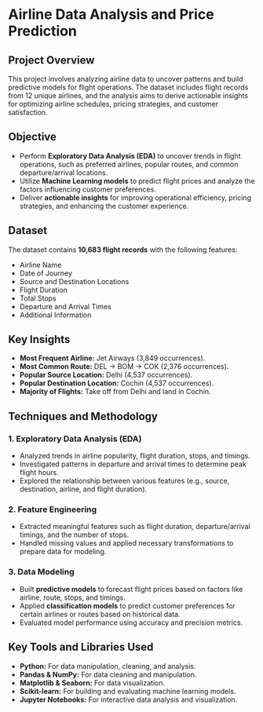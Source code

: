 # Airline Data Analysis and Price Prediction

## Project Overview
This project involves analyzing airline data to uncover patterns and build predictive models for flight operations. The dataset includes flight records from 12 unique airlines, and the analysis aims to derive actionable insights for optimizing airline schedules, pricing strategies, and customer satisfaction.

## Objective
- Perform **Exploratory Data Analysis (EDA)** to uncover trends in flight operations, such as preferred airlines, popular routes, and common departure/arrival locations.
- Utilize **Machine Learning models** to predict flight prices and analyze the factors influencing customer preferences.
- Deliver **actionable insights** for improving operational efficiency, pricing strategies, and enhancing the customer experience.

## Dataset
The dataset contains **10,683 flight records** with the following features:
- Airline Name
- Date of Journey
- Source and Destination Locations
- Flight Duration
- Total Stops
- Departure and Arrival Times
- Additional Information

## Key Insights
- **Most Frequent Airline:** Jet Airways (3,849 occurrences).
- **Most Common Route:** DEL → BOM → COK (2,376 occurrences).
- **Popular Source Location:** Delhi (4,537 occurrences).
- **Popular Destination Location:** Cochin (4,537 occurrences).
- **Majority of Flights:** Take off from Delhi and land in Cochin.

## Techniques and Methodology

### 1. **Exploratory Data Analysis (EDA)**
- Analyzed trends in airline popularity, flight duration, stops, and timings.
- Investigated patterns in departure and arrival times to determine peak flight hours.
- Explored the relationship between various features (e.g., source, destination, airline, and flight duration).

### 2. **Feature Engineering**
- Extracted meaningful features such as flight duration, departure/arrival timings, and the number of stops.
- Handled missing values and applied necessary transformations to prepare data for modeling.

### 3. **Data Modeling**
- Built **predictive models** to forecast flight prices based on factors like airline, route, stops, and timings.
- Applied **classification models** to predict customer preferences for certain airlines or routes based on historical data.
- Evaluated model performance using accuracy and precision metrics.

## Key Tools and Libraries Used
- **Python:** For data manipulation, cleaning, and analysis.
- **Pandas & NumPy:** For data cleaning and manipulation.
- **Matplotlib & Seaborn:** For data visualization.
- **Scikit-learn:** For building and evaluating machine learning models.
- **Jupyter Notebooks:** For interactive data analysis and visualization.

